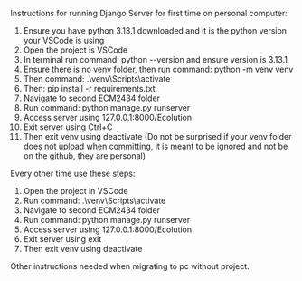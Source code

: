 Instructions for running Django Server for first time on personal computer:
1. Ensure you have python 3.13.1 downloaded and it is the python version your VSCode is using
2. Open the project is VSCode
3. In terminal run command: python --version and ensure version is 3.13.1
4. Ensure there is no venv folder, then run command: python -m venv venv
5. Then command: .\venv\Scripts\activate
6. Then: pip install -r requirements.txt
7. Navigate to second ECM2434 folder
8. Run command: python manage.py runserver
9. Access server using 127.0.0.1:8000/Ecolution
10. Exit server using Ctrl+C
11. Then exit venv using deactivate
(Do not be surprised if your venv folder does not upload when committing, it is meant to be ignored and not be on the github, they are personal)

Every other time use these steps:
1. Open the project in VSCode
2. Run command: .\venv\Scripts\activate
3. Navigate to second ECM2434 folder
4. Run command: python manage.py runserver
5. Access server using 127.0.0.1:8000/Ecolution
6. Exit server using exit
7. Then exit venv using deactivate


Other instructions needed when migrating to pc without project.

